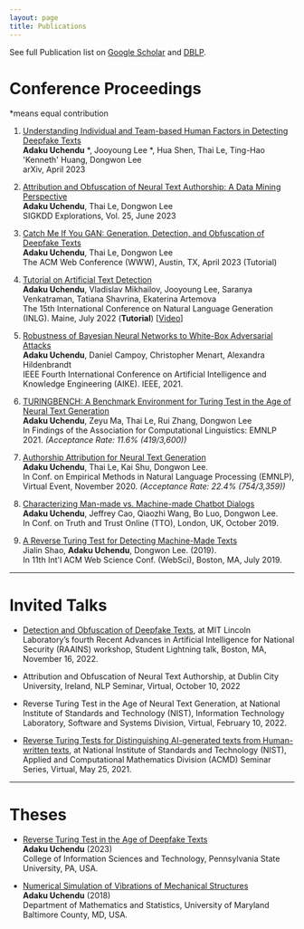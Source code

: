 ```yaml
---
layout: page
title: Publications 
---
```

See full Publication list on [Google Scholar](https://scholar.google.ae/citations?user=A4be1l4AAAAJ&hl=en) and [DBLP](https://dblp.uni-trier.de/pid/244/0488.html).

# Conference Proceedings  #
*means equal contribution

1. [Understanding Individual and Team-based Human Factors in Detecting Deepfake Texts](https://arxiv.org/abs/2304.01002#) <br>
**Adaku Uchendu** *, Jooyoung Lee *, Hua Shen, Thai Le, Ting-Hao 'Kenneth' Huang, Dongwon Lee <br>
arXiv, April 2023

2. [Attribution and Obfuscation of Neural Text Authorship: A Data Mining Perspective](https://arxiv.org/pdf/2210.10488.pdf) <br>
**Adaku Uchendu**, Thai Le, Dongwon Lee <br>
SIGKDD Explorations, Vol. 25, June 2023

3. [Catch Me If You GAN: Generation, Detection, and Obfuscation of Deepfake Texts](https://tinyurl.com/DeepfakeTeaser) <br>
**Adaku Uchendu**, Thai Le, Dongwon Lee <br>
The ACM Web Conference (WWW), Austin, TX, April 2023 (Tutorial)

4. [Tutorial on Artificial Text Detection](https://artificial-text-detection.github.io/) <br>
**Adaku Uchendu**, Vladislav Mikhailov, Jooyoung Lee, Saranya Venkatraman, Tatiana Shavrina, Ekaterina Artemova <br>
The 15th International Conference on Natural Language Generation (INLG). Maine, July 2022 (**Tutorial**) [[Video](https://vimeo.com/731722827)]

5. [Robustness of Bayesian Neural Networks to White-Box Adversarial Attacks](https://arxiv.org/abs/2111.08591) <br>
**Adaku Uchendu**,  Daniel  Campoy,  Christopher  Menart, Alexandra  Hildenbrandt <br>
IEEE Fourth International Conference on Artificial Intelligence and Knowledge Engineering (AIKE). IEEE, 2021. 
<!-- * <em>(Full paper Acceptance Rate: 30.95% (13/42))</em>
 -->
6. [TURINGBENCH: A Benchmark Environment for Turing Test in the Age of Neural Text Generation](https://arxiv.org/abs/2109.13296) <br>
**Adaku Uchendu**, Zeyu Ma, Thai Le, Rui Zhang, Dongwon Lee <br>
In Findings of the Association for Computational Linguistics: EMNLP 2021. <em>(Acceptance Rate: 11.6% (419/3,600))</em>

7. [Authorship Attribution for Neural Text Generation](https://www.aclweb.org/anthology/2020.emnlp-main.673.pdf) <br>
**Adaku Uchendu**, Thai Le, Kai Shu, Dongwon Lee. <br>
In Conf. on Empirical Methods in Natural Language Processing (EMNLP), Virtual Event, November 2020. <em>(Acceptance Rate: 22.4% (754/3,359))</em>

8. [Characterizing Man-made vs. Machine-made Chatbot Dialogs](https://truthandtrustonline.com/wp-content/uploads/2019/09/paper_27.pdf) <br>
**Adaku Uchendu**, Jeffrey Cao, Qiaozhi Wang, Bo Luo, Dongwon Lee. <br> 
In Conf. on Truth and Trust Online (TTO), London, UK, October 2019.

9. [A Reverse Turing Test for Detecting Machine-Made Texts](http://pike.psu.edu/publications/websci19-rtt.pdf) <br> 
Jialin Shao, **Adaku Uchendu**, Dongwon Lee. (2019). <br> 
In 11th Int'l ACM Web Science Conf. (WebSci), Boston, MA, July 2019.



---
# Invited Talks #

*  [Detection and Obfuscation of Deepfake Texts](https://docs.google.com/presentation/d/1PxyxpOmEuucXb7V5_8FmR5AkQNOuE83U/edit?usp=sharing&ouid=102754510984142247028&rtpof=true&sd=true), at MIT Lincoln Laboratory’s fourth Recent Advances in Artificial Intelligence for National Security (RAAINS) workshop, Student Lightning talk, Boston, MA, November 16, 2022.

*  Attribution and Obfuscation of Neural Text Authorship, at Dublin City University, Ireland, NLP Seminar, Virtual, October 10, 2022

* Reverse Turing Test in the Age of Neural Text Generation, at National Institute of Standards and Technology (NIST), Information Technology Laboratory, Software and Systems Division, Virtual, February 10, 2022.

* [Reverse Turing Tests for Distinguishing AI-generated texts from Human-written texts](https://www.nist.gov/itl/math/acmd-seminar-reverse-turing-tests-distinguishing-ai-generated-texts-human-written-texts), at National Institute of Standards and Technology (NIST), Applied and
Computational Mathematics Division (ACMD) Seminar Series, Virtual, May 25, 2021.


---
# Theses #

* [Reverse Turing Test in the Age of Deepfake Texts]() <br>
  **Adaku Uchendu** (2023) <br>
  College of Information Sciences and Technology, Pennsylvania State University, PA, USA. 

* [Numerical Simulation of Vibrations of Mechanical Structures](uchendu_thesis.pdf)  <br>
**Adaku Uchendu** (2018)  <br>
Department of Mathematics and Statistics, University of Maryland Baltimore County, MD, USA.





<!-- ---
# Conference/Workshop Attended #

* *Graduate*:

  * Penn State Global Careers Institute, 2020
  * 2020 CRA-WP Grad Cohort for Underrepresented Minorities and Persons with Disabilities (URMD)
  * 2020 ACM Richard Tapia Celebration of Diversity in Computing Conference
  * 2021 CRA-WP Grad Cohort Workshop for Women
  * 2021 Women in Cybersecurity (WiCyS) Conference 
  * 2021 ACM Richard Tapia Celebration of Diversity in Computing Conference


**Conferences/Workshops:**
* *Undergraduate*:

  * 24th Annual McNair Scholars Research Conference at University of Washington, Seattle, 2016
  * 24th Annual McNair Scholars Research Conference at University of Maryland Baltimore County (UMBC), 2016
  * 18th Annual McNair Scholars Research Conference at University of Maryland, College Park, 2017
  * 25th Annual McNair Scholars Research Conference at University of Maryland Baltimore County (UMBC), 2017
  * 19th Annual McNair Scholars Research Conference at University of Maryland, College Park, 2018
  * Undergraduate Research And Creative Achievement Day (URCAD) at UMBC, 2018
 -->
